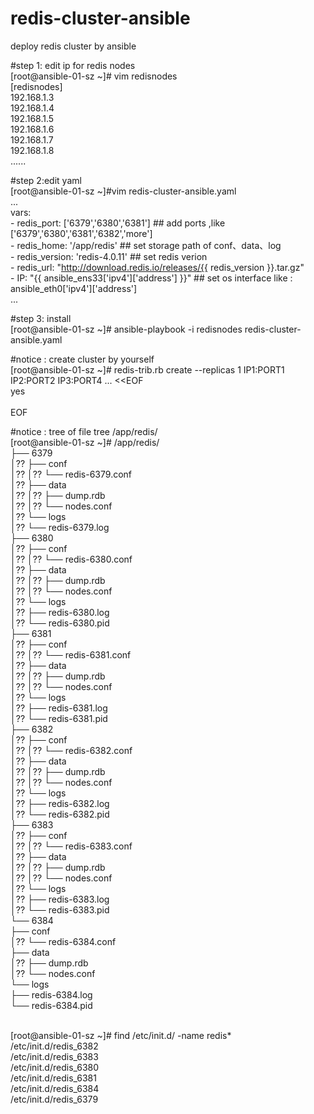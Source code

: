 # redis-cluster-ansible
deploy redis cluster by ansible


#step 1: edit ip for redis nodes </br>
[root@ansible-01-sz ~]# vim  redisnodes </br>
[redisnodes] </br>
192.168.1.3 </br>
192.168.1.4 </br>
192.168.1.5 </br>
192.168.1.6 </br>
192.168.1.7 </br>
192.168.1.8 </br>
......


#step 2:edit yaml </br>
[root@ansible-01-sz ~]#vim redis-cluster-ansible.yaml </br>
... </br>
  vars: </br>
    - redis_port: ['6379','6380','6381']  ## add ports ,like  ['6379','6380','6381','6382','more']  </br>
    - redis_home: '/app/redis'  ## set storage path of conf、data、log  </br>
    - redis_version: 'redis-4.0.11' ## set redis verion  </br>
    - redis_url: "http://download.redis.io/releases/{{ redis_version }}.tar.gz" </br>
    - IP: "{{ ansible_ens33['ipv4']['address'] }}" ## set os interface like :  ansible_eth0['ipv4']['address'] </br>
... </br>


#step 3: install</br>
[root@ansible-01-sz ~]# ansible-playbook -i redisnodes  redis-cluster-ansible.yaml </br>




#notice : create cluster by yourself </br>
[root@ansible-01-sz ~]# redis-trib.rb create --replicas 1 IP1:PORT1 IP2:PORT2 IP3:PORT4 ... <<EOF </br>
yes </br>
 </br>
EOF </br>


#notice : tree of file
tree /app/redis/</br>
[root@ansible-01-sz ~]# /app/redis/</br>
├── 6379</br>
│?? ├── conf</br>
│?? │?? └── redis-6379.conf</br>
│?? ├── data</br>
│?? │?? ├── dump.rdb</br>
│?? │?? └── nodes.conf</br>
│?? └── logs</br>
│??     └── redis-6379.log</br>
├── 6380</br>
│?? ├── conf</br>
│?? │?? └── redis-6380.conf</br>
│?? ├── data</br>
│?? │?? ├── dump.rdb</br>
│?? │?? └── nodes.conf</br>
│?? └── logs</br>
│??     ├── redis-6380.log</br>
│??     └── redis-6380.pid</br>
├── 6381</br>
│?? ├── conf</br>
│?? │?? └── redis-6381.conf</br>
│?? ├── data</br>
│?? │?? ├── dump.rdb</br>
│?? │?? └── nodes.conf</br>
│?? └── logs</br>
│??     ├── redis-6381.log</br>
│??     └── redis-6381.pid</br>
├── 6382</br>
│?? ├── conf</br>
│?? │?? └── redis-6382.conf</br>
│?? ├── data</br>
│?? │?? ├── dump.rdb</br>
│?? │?? └── nodes.conf</br>
│?? └── logs</br>
│??     ├── redis-6382.log</br>
│??     └── redis-6382.pid</br>
├── 6383</br>
│?? ├── conf</br>
│?? │?? └── redis-6383.conf</br>
│?? ├── data</br>
│?? │?? ├── dump.rdb</br>
│?? │?? └── nodes.conf</br>
│?? └── logs</br>
│??     ├── redis-6383.log</br>
│??     └── redis-6383.pid</br>
└── 6384</br>
    ├── conf</br>
    │?? └── redis-6384.conf</br>
    ├── data</br>
    │?? ├── dump.rdb</br>
    │?? └── nodes.conf</br>
    └── logs</br>
        ├── redis-6384.log</br>
        └── redis-6384.pid</br>
</br>




[root@ansible-01-sz ~]# find  /etc/init.d/  -name redis*</br>
/etc/init.d/redis_6382</br>
/etc/init.d/redis_6383</br>
/etc/init.d/redis_6380</br>
/etc/init.d/redis_6381</br>
/etc/init.d/redis_6384</br>
/etc/init.d/redis_6379</br>
